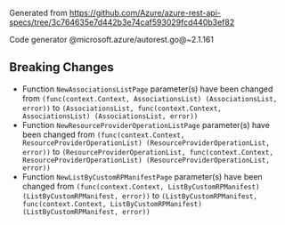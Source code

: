 Generated from https://github.com/Azure/azure-rest-api-specs/tree/3c764635e7d442b3e74caf593029fcd440b3ef82

Code generator @microsoft.azure/autorest.go@~2.1.161

## Breaking Changes

- Function `NewAssociationsListPage` parameter(s) have been changed from `(func(context.Context, AssociationsList) (AssociationsList, error))` to `(AssociationsList, func(context.Context, AssociationsList) (AssociationsList, error))`
- Function `NewResourceProviderOperationListPage` parameter(s) have been changed from `(func(context.Context, ResourceProviderOperationList) (ResourceProviderOperationList, error))` to `(ResourceProviderOperationList, func(context.Context, ResourceProviderOperationList) (ResourceProviderOperationList, error))`
- Function `NewListByCustomRPManifestPage` parameter(s) have been changed from `(func(context.Context, ListByCustomRPManifest) (ListByCustomRPManifest, error))` to `(ListByCustomRPManifest, func(context.Context, ListByCustomRPManifest) (ListByCustomRPManifest, error))`
